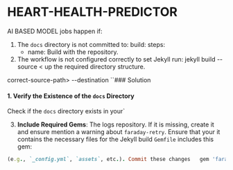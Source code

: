 # HEART-HEALTH-PREDICTOR
AI BASED MODEL
jobs happen if:
1. The `docs` directory is not committed to:
  build:
    steps:
      - name: Build with the repository.
2. The workflow is not configured correctly to set Jekyll
        run: jekyll build --source < up the required directory structure.

correct-source-path> --destination <correct-destination-path>
``### Solution
#### 1. Verify the Existence of the `docs` Directory
Check if the `docs` directory exists in your`

3. **Include Required Gems**:
The logs repository. If it is missing, create it and ensure mention a warning about `faraday-retry`. Ensure that your it contains the necessary files for the Jekyll build `Gemfile` includes this gem:

```ruby
(e.g., `_config.yml`, `assets`, etc.). Commit these changes   gem 'faraday-retry'
